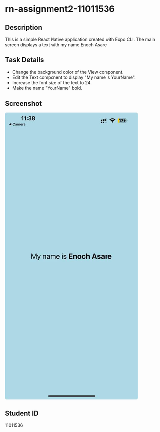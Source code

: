 # rn-assignment2-11011536

## Description

This is a simple React Native application created with Expo CLI. The main screen displays a text with my name Enoch Asare 

## Task Details

- Change the background color of the View component.
- Edit the Text component to display "My name is YourName".
- Increase the font size of the text to 24.
- Make the name "YourName" bold.

## Screenshot

![Screenshot](image.png)

## Student ID

11011536